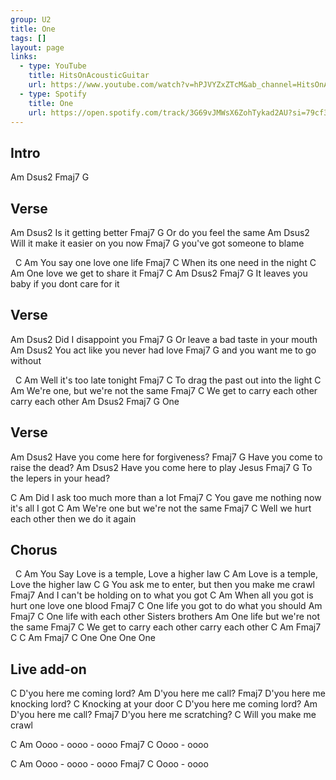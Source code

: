 ```yaml
---
group: U2
title: One
tags: []
layout: page
links: 
  - type: YouTube
    title: HitsOnAcousticGuitar
    url: https://www.youtube.com/watch?v=hPJVYZxZTcM&ab_channel=HitsOnAcousticGuitar
  - type: Spotify 
    title: One
    url: https://open.spotify.com/track/3G69vJMWsX6ZohTykad2AU?si=79cf3da35ea145db
---
```


## Intro

Am  Dsus2  Fmaj7  G

## Verse

Am              Dsus2
  Is it getting better
Fmaj7                   G
     Or do you feel the same
Am                Dsus2
  Will it make it easier on you now
Fmaj7                      G
     you've got someone to blame

&nbsp;        C        Am
You say   one love  one life
Fmaj7                  C
     When its one need  in the night
C         Am
  One love  we get to share it 
Fmaj7                         C              Am  Dsus2 Fmaj7 G
     It leaves you baby if you dont care for it

## Verse

Am           Dsus2
  Did I disappoint you
Fmaj7                              G
     Or leave a bad taste in your mouth
Am                       Dsus2
  You act like you never had love
Fmaj7                          G
     and you want me to go without

&nbsp;        C        Am
Well it's too late  tonight
Fmaj7                       C
     To drag the past out into the light
C                   Am
We're one, but we're  not the same
         Fmaj7                    C
We get to     carry each other carry each other
  Am  Dsus2 Fmaj7 G
One

## Verse

Am                          Dsus2
  Have you come here for forgiveness?
Fmaj7                           G
     Have you come to raise the dead?
Am                           Dsus2
  Have you come here to play Jesus
Fmaj7                      G
     To the lepers in your head?

C                  Am
 Did I ask too much  more than a lot
Fmaj7                            C
     You gave me nothing now it's all I got
C                    Am
  We're one but we're  not the same
       Fmaj7                        C
Well we     hurt each other then we do it again

## Chorus

&nbsp;      C                   Am
You Say Love is a temple, Love a higher law
 C                 Am
Love is a temple, Love the higher law
    C                    G
You ask me to enter, but then you make me crawl
                         Fmaj7
And I can't be holding on     to what you got
                     C           Am
When all you got is hurt one love  one blood
Fmaj7                    C
     One life you got to do what you should
        Am               Fmaj7       C
One life  with each other     Sisters brothers
                  Am
One life but we're  not the same
         Fmaj7                    C
We get to     carry each other carry each other
  C  Am  Fmaj7  C     C  Am  Fmaj7  C
One    One          One    One

## Live add-on

C
 D'you here me coming lord?
Am
  D'you here me call?
Fmaj7
     D'you here me knocking lord?
C
Knocking at your door
C
 D'you here me coming lord?
Am
  D'you here me call?
Fmaj7
     D'you here me scratching?
C
Will you make me crawl

C             Am
Oooo - oooo - oooo
Fmaj7      C
Oooo - oooo

C             Am
Oooo - oooo - oooo
Fmaj7      C
Oooo - oooo
